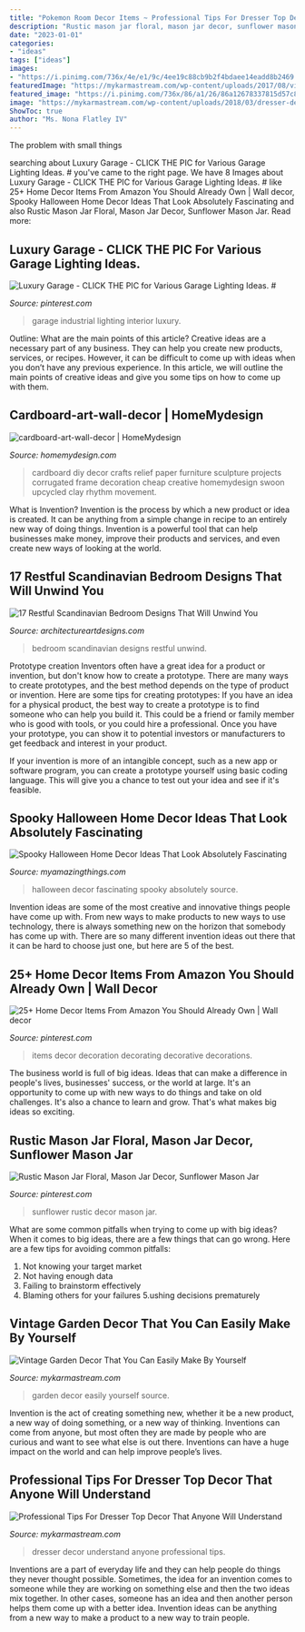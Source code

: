 ```yaml
---
title: "Pokemon Room Decor Items ~ Professional Tips For Dresser Top Decor That Anyone Will Understand"
description: "Rustic mason jar floral, mason jar decor, sunflower mason jar"
date: "2023-01-01"
categories:
- "ideas"
tags: ["ideas"]
images:
- "https://i.pinimg.com/736x/4e/e1/9c/4ee19c88cb9b2f4bdaee14eadd8b2469.jpg"
featuredImage: "https://mykarmastream.com/wp-content/uploads/2017/08/vintage-garden-decor-12.jpg"
featured_image: "https://i.pinimg.com/736x/86/a1/26/86a12678337815d57c8bb0f5da67c456.jpg"
image: "https://mykarmastream.com/wp-content/uploads/2018/03/dresser-decor-13-.jpg"
ShowToc: true
author: "Ms. Nona Flatley IV"
---
```



The problem with small things
 

	

		
searching about Luxury Garage - CLICK THE PIC for Various Garage Lighting Ideas. # you've came to the right page. We have 8 Images about Luxury Garage - CLICK THE PIC for Various Garage Lighting Ideas. # like 25+ Home Decor Items From Amazon You Should Already Own | Wall decor, Spooky Halloween Home Decor Ideas That Look Absolutely Fascinating and also Rustic Mason Jar Floral, Mason Jar Decor, Sunflower Mason Jar. Read more:
		
    
## Luxury Garage - CLICK THE PIC For Various Garage Lighting Ideas. #

<img loading=lazy src="https://i.pinimg.com/736x/86/a1/26/86a12678337815d57c8bb0f5da67c456.jpg" onerror="this.onerror=null;this.src='https://tse1.mm.bing.net/th?id=OIP.cm0VHv2FXPn2i4fHPPV6PwHaJ4&amp;pid=15.1';" alt="Luxury Garage - CLICK THE PIC for Various Garage Lighting Ideas. #">

_Source: pinterest.com_

>garage industrial lighting interior luxury. 

	

Outline: What are the main points of this article?
Creative ideas are a necessary part of any business. They can help you create new products, services, or recipes. However, it can be difficult to come up with ideas when you don’t have any previous experience. In this article, we will outline the main points of creative ideas and give you some tips on how to come up with them.

    
## Cardboard-art-wall-decor | HomeMydesign

<img loading=lazy src="https://homemydesign.com/wp-content/uploads/2017/10/cardboard-art-wall-decor.jpg" onerror="this.onerror=null;this.src='https://tse2.mm.bing.net/th?id=OIP.yf36HPOONyxwA0qMqXulMQHaLE&amp;pid=15.1';" alt="cardboard-art-wall-decor | HomeMydesign">

_Source: homemydesign.com_

>cardboard diy decor crafts relief paper furniture sculpture projects corrugated frame decoration cheap creative homemydesign swoon upcycled clay rhythm movement. 

	

What is Invention?
Invention is the process by which a new product or idea is created. It can be anything from a simple change in recipe to an entirely new way of doing things. Invention is a powerful tool that can help businesses make money, improve their products and services, and even create new ways of looking at the world.

    
## 17 Restful Scandinavian Bedroom Designs That Will Unwind You

<img loading=lazy src="https://www.architectureartdesigns.com/wp-content/uploads/2016/10/17-Restful-Scandinavian-Bedroom-Designs-That-Will-Unwind-You-15.jpg" onerror="this.onerror=null;this.src='https://tse4.mm.bing.net/th?id=OIP.ybvJPW4GpMbfwcRuL47JUgHaLH&amp;pid=15.1';" alt="17 Restful Scandinavian Bedroom Designs That Will Unwind You">

_Source: architectureartdesigns.com_

>bedroom scandinavian designs restful unwind. 

	

Prototype creation
Inventors often have a great idea for a product or invention, but don't know how to create a prototype. There are many ways to create prototypes, and the best method depends on the type of product or invention. Here are some tips for creating prototypes:
If you have an idea for a physical product, the best way to create a prototype is to find someone who can help you build it. This could be a friend or family member who is good with tools, or you could hire a professional. Once you have your prototype, you can show it to potential investors or manufacturers to get feedback and interest in your product.

If your invention is more of an intangible concept, such as a new app or software program, you can create a prototype yourself using basic coding language. This will give you a chance to test out your idea and see if it's feasible.

    
## Spooky Halloween Home Decor Ideas That Look Absolutely Fascinating

<img loading=lazy src="http://myamazingthings.com/wp-content/uploads/2017/10/halloween-home-decor-2.jpg" onerror="this.onerror=null;this.src='https://tse3.mm.bing.net/th?id=OIP.lh9qY1nwtat2eT94ulte3gHaLH&amp;pid=15.1';" alt="Spooky Halloween Home Decor Ideas That Look Absolutely Fascinating">

_Source: myamazingthings.com_

>halloween decor fascinating spooky absolutely source. 

	

Invention ideas are some of the most creative and innovative things people have come up with. From new ways to make products to new ways to use technology, there is always something new on the horizon that somebody has come up with. There are so many different invention ideas out there that it can be hard to choose just one, but here are 5 of the best.

    
## 25+ Home Decor Items From Amazon You Should Already Own | Wall Decor

<img loading=lazy src="https://i.pinimg.com/736x/fe/8a/41/fe8a41ad3cfac503997a8df4cff8934a.jpg" onerror="this.onerror=null;this.src='https://tse4.mm.bing.net/th?id=OIP.U6KBrZSF-bR6L8loLkFH9gHaKs&amp;pid=15.1';" alt="25+ Home Decor Items From Amazon You Should Already Own | Wall decor">

_Source: pinterest.com_

>items decor decoration decorating decorative decorations. 

	

The business world is full of big ideas. Ideas that can make a difference in people's lives, businesses' success, or the world at large. It's an opportunity to come up with new ways to do things and take on old challenges. It's also a chance to learn and grow. That's what makes big ideas so exciting.

    
## Rustic Mason Jar Floral, Mason Jar Decor, Sunflower Mason Jar

<img loading=lazy src="https://i.pinimg.com/736x/4e/e1/9c/4ee19c88cb9b2f4bdaee14eadd8b2469.jpg" onerror="this.onerror=null;this.src='https://tse3.mm.bing.net/th?id=OIP.ydUa-t0uIxm3mLfptFhcCAHaJ4&amp;pid=15.1';" alt="Rustic Mason Jar Floral, Mason Jar Decor, Sunflower Mason Jar">

_Source: pinterest.com_

>sunflower rustic decor mason jar. 

	

What are some common pitfalls when trying to come up with big ideas?
When it comes to big ideas, there are a few things that can go wrong. Here are a few tips for avoiding common pitfalls: 
1. Not knowing your target market 
2. Not having enough data 
3. Failing to brainstorm effectively 
4. Blaming others for your failures 
5.ushing decisions prematurely 

    
## Vintage Garden Decor That You Can Easily Make By Yourself

<img loading=lazy src="https://mykarmastream.com/wp-content/uploads/2017/08/vintage-garden-decor-12.jpg" onerror="this.onerror=null;this.src='https://tse4.mm.bing.net/th?id=OIP.XUpHMkjz1vYTgcB9a6d6mgHaKI&amp;pid=15.1';" alt="Vintage Garden Decor That You Can Easily Make By Yourself">

_Source: mykarmastream.com_

>garden decor easily yourself source. 

	

Invention is the act of creating something new, whether it be a new product, a new way of doing something, or a new way of thinking. Inventions can come from anyone, but most often they are made by people who are curious and want to see what else is out there. Inventions can have a huge impact on the world and can help improve people’s lives.

    
## Professional Tips For Dresser Top Decor That Anyone Will Understand

<img loading=lazy src="https://mykarmastream.com/wp-content/uploads/2018/03/dresser-decor-13-.jpg" onerror="this.onerror=null;this.src='https://tse1.mm.bing.net/th?id=OIP.xsTkk-mvu18wj-oZtvuVcgHaLG&amp;pid=15.1';" alt="Professional Tips For Dresser Top Decor That Anyone Will Understand">

_Source: mykarmastream.com_

>dresser decor understand anyone professional tips. 

	

Inventions are a part of everyday life and they can help people do things they never thought possible. Sometimes, the idea for an invention comes to someone while they are working on something else and then the two ideas mix together. In other cases, someone has an idea and then another person helps them come up with a better idea. Invention ideas can be anything from a new way to make a product to a new way to train people.

